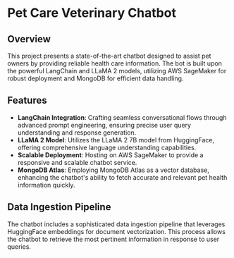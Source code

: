 # Pet Care Veterinary Chatbot

## Overview
This project presents a state-of-the-art chatbot designed to assist pet owners by providing reliable health care information. The bot is built upon the powerful LangChain and LLaMA 2 models, utilizing AWS SageMaker for robust deployment and MongoDB for efficient data handling.

## Features
- **LangChain Integration**: Crafting seamless conversational flows through advanced prompt engineering, ensuring precise user query understanding and response generation.
- **LLaMA 2 Model**: Utilizes the LLaMA 2 7B model from HuggingFace, offering comprehensive language understanding capabilities.
- **Scalable Deployment**: Hosting on AWS SageMaker to provide a responsive and scalable chatbot service.
- **MongoDB Atlas**: Employing MongoDB Atlas as a vector database, enhancing the chatbot's ability to fetch accurate and relevant pet health information quickly.

## Data Ingestion Pipeline
The chatbot includes a sophisticated data ingestion pipeline that leverages HuggingFace embeddings for document vectorization. This process allows the chatbot to retrieve the most pertinent information in response to user queries.
